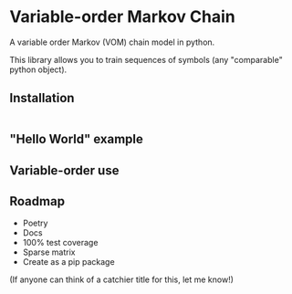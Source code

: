 # Variable-order Markov Chain

A variable order Markov (VOM) chain model in python.

This library allows you to train sequences of symbols (any "comparable" python object).


## Installation

```

```


## "Hello World" example



## Variable-order use



## Roadmap

- Poetry
- Docs
- 100% test coverage
- Sparse matrix
- Create as a pip package

(If anyone can think of a catchier title for this, let me know!)

